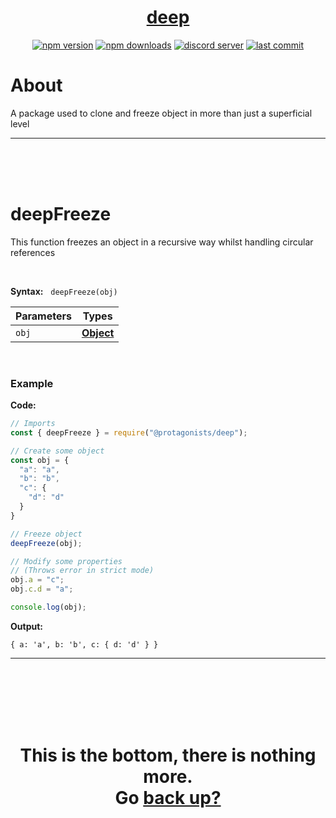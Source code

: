 <div id="top" align="center">

<h1><a href="https://github.com/ThePywon/deep">deep</a></h1>
 
[![npm version](https://img.shields.io/npm/v/@protagonists/deep)](https://npmjs.com/package/@protagonists/deep)
[![npm downloads](https://img.shields.io/npm/dt/@protagonists/deep)](https://npmjs.com/package/@protagonists/deep)
[![discord server](https://img.shields.io/discord/937758194736955443?logo=discord&logoColor=white)](https://discord.gg/cwhj3EgqGP)
[![last commit](https://img.shields.io/github/last-commit/ThePywon/deep)](https://github.com/ThePywon/deep)
 
</div>



# About

A package used to clone and freeze object in more than just a superficial level

---

<br/><br/><br/>



# deepFreeze

This function freezes an object in a recursive way whilst handling circular references

<br/>

**Syntax:** &nbsp; `deepFreeze(obj)`

|**Parameters**|**Types**|
|-|-|
|`obj`|[**Object**](https://javascript.info/object)|

<br/>

### **Example**

**Code:**

```js
// Imports
const { deepFreeze } = require("@protagonists/deep");

// Create some object
const obj = {
  "a": "a",
  "b": "b",
  "c": {
    "d": "d"
  }
}

// Freeze object
deepFreeze(obj);

// Modify some properties
// (Throws error in strict mode)
obj.a = "c";
obj.c.d = "a";

console.log(obj);
```

**Output:**

```
{ a: 'a', b: 'b', c: { d: 'd' } }
```

---



<br/><br/><br/><br/><br/>

<h1 align="center">This is the bottom, there is nothing more.<br/>
Go <a href="#top">back up?</a></h1>
